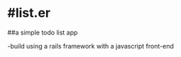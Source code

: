 #list.er
=====

##a simple todo list app

-build using a rails framework with a javascript front-end
